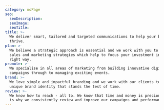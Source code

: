 ```yaml
---
category: noPage
seo:
  seoDescription:
  seoImage:
  seoTitle:
title: >-
  We deliver smart, tailored and targeted communications to help your business
  thrive.
plan: >-
  We believe a strategic approach is essential and we work with you to develop
  sales and marketing strategies which help to focus your investment in the
  right way.
promote: >-
  We specialise in all areas of marketing from building innovative digital
  campaigns through to managing exciting events.
brand: >-
  We love simple and impactful branding and we work with our clients to create a
  unique brand identity that stands the test of time.
review: >-
  We know how to reach - all to. We know that time and money is precious, which
  is why we consistently review and improve our campaigns and performance.
---
```

